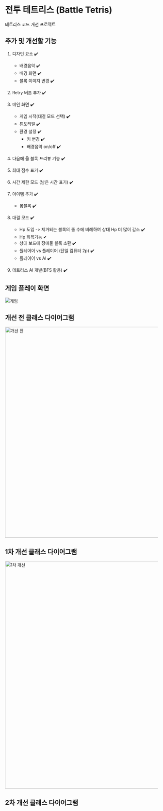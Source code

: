 # 전투 테트리스 (Battle Tetris)
테트리스 코드 개선 프로젝트

## 추가 및 개선할 기능

1. 디자인 요소 ✔️
   * 배경음악 ✔️
   * 배경 화면 ✔️
   * 블록 이미지 변경 ✔️

2. Retry 버튼 추가 ✔️

3. 메인 화면 ✔️ 
   * 게임 시작(대결 모드 선택) ✔️
   * 튜토리얼 ✔️
   * 환경 설정 ✔️
      - 키 변경 ✔️
      - 배경음악 on/off ✔️
  
4. 다음에 올 블록 프리뷰 기능 ✔️

5. 최대 점수 표기 ✔️

6. 시간 제한 모드 (남은 시간 표기) ✔️

7. 아이템 추가 ✔️
   * 봄블록 ✔️

8. 대결 모드 ✔️
   * Hp 도입 -> 제거되는 블록의 줄 수에 비례하여 상대 Hp 더 많이 감소 ✔️
   * Hp 회복기능 ✔
   * 상대 보드에 장애물 블록 소환 ✔️
   * 플레어어 vs 플레이어 (단일 컴퓨터 2p) ✔️
   * 플레이어 vs AI ✔️

9. 테트리스 AI 개발(BFS 활용) ✔️

## 게임 플레이 화면
![게임](https://github.com/kkh0920/Java_Swing_Tetris/assets/65442366/86bfe276-587f-466e-ab65-a6456555f64e)

## 개선 전 클래스 다이어그램
<img width="695" alt="개선 전" src="https://github.com/kkh0920/Java_Swing_Tetris/assets/65442366/115cef1d-4b99-49a9-afc2-6ae94544565a">

## 1차 개선 클래스 다이어그램
<img width="750" alt="1차 개선" src="https://github.com/kkh0920/Java_Swing_Tetris/assets/65442366/8409a8f5-2d67-46fa-8886-752fa724d22b">

## 2차 개선 클래스 다이어그램
